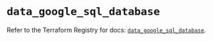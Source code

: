 # `data_google_sql_database`

Refer to the Terraform Registry for docs: [`data_google_sql_database`](https://registry.terraform.io/providers/hashicorp/google/5.41.0/docs/data-sources/sql_database).
